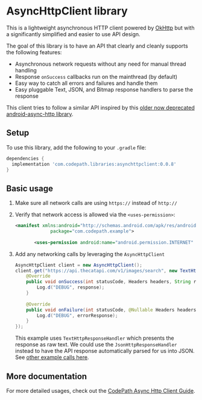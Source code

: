 # AsyncHttpClient library

This is a lightweight asynchronous HTTP client powered by [OkHttp](https://square.github.io/okhttp/) but with a significantly simplified and easier to use API design.  

The goal of this library is to have an API that clearly and cleanly supports the following features:

 * Asynchronous network requests without any need for manual thread handling
 * Response `onSuccess` callbacks run on the mainthread (by default)
 * Easy way to catch all errors and failures and handle them
 * Easy pluggable Text, JSON, and Bitmap response handlers to parse the response
 
This client tries to follow a similar API inspired by this [older now deprecated android-async-http library](https://github.com/android-async-http/android-async-http).

## Setup

To use this library, add the following to your `.gradle` file:

```gradle
dependencies {
  implementation 'com.codepath.libraries:asynchttpclient:0.0.8'
}
```

## Basic usage

1. Make sure all network calls are using `https://` instead of `http://`

2. Verify that network access is allowed via the `<uses-permission>`:

    ```xml
    <manifest xmlns:android="http://schemas.android.com/apk/res/android"
                 package="com.codepath.example">
       
           <uses-permission android:name="android.permission.INTERNET" />```
    ```

3. Add any networking calls by leveraging the `AsyncHttpClient`
   
   ```java
   AsyncHttpClient client = new AsyncHttpClient();
   client.get("https://api.thecatapi.com/v1/images/search", new TextHttpResponseHandler() {
       @Override
       public void onSuccess(int statusCode, Headers headers, String response) {
           Log.d("DEBUG", response);
       }
 
       @Override
       public void onFailure(int statusCode, @Nullable Headers headers, String errorResponse, @Nullable Throwable throwable) {
           Log.d("DEBUG", errorResponse);
       }
   });
   ```
   
   This example uses `TextHttpResponseHandler` which presents the response as raw text. We could use the `JsonHttpResponseHandler` instead to have the API response automatically parsed for us into JSON. See [other example calls here](https://github.com/codepath/AsyncHttpClient/blob/master/example/src/main/java/com/codepath/example/TestActivity.java).

## More documentation

For more detailed usages, check out the [CodePath Async Http Client Guide](https://guides.codepath.com/android/Using-CodePath-Async-Http-Client).
